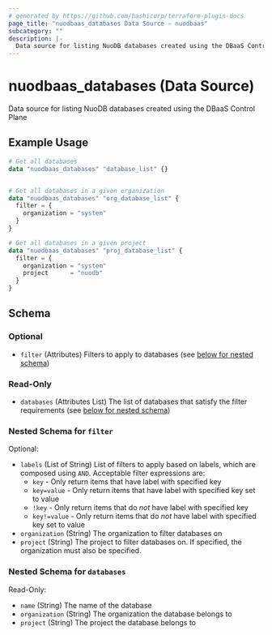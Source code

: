 ```yaml
---
# generated by https://github.com/hashicorp/terraform-plugin-docs
page_title: "nuodbaas_databases Data Source - nuodbaas"
subcategory: ""
description: |-
  Data source for listing NuoDB databases created using the DBaaS Control Plane
---
```


# nuodbaas_databases (Data Source)

Data source for listing NuoDB databases created using the DBaaS Control Plane

## Example Usage

```terraform
# Get all databases
data "nuodbaas_databases" "database_list" {}


# Get all databases in a given organization
data "nuodbaas_databases" "org_database_list" {
  filter = {
    organization = "system"
  }
}

# Get all databases in a given project
data "nuodbaas_databases" "proj_database_list" {
  filter = {
    organization = "system"
    project      = "nuodb"
  }
}
```

<!-- schema generated by tfplugindocs -->
## Schema

### Optional

- `filter` (Attributes) Filters to apply to databases (see [below for nested schema](#nestedatt--filter))

### Read-Only

- `databases` (Attributes List) The list of databases that satisfy the filter requirements (see [below for nested schema](#nestedatt--databases))

<a id="nestedatt--filter"></a>
### Nested Schema for `filter`

Optional:

- `labels` (List of String) List of filters to apply based on labels, which are composed using `AND`. Acceptable filter expressions are:
  * `key` - Only return items that have label with specified key
  * `key=value` - Only return items that have label with specified key set to value
  * `!key` - Only return items that do _not_ have label with specified key
  * `key!=value` - Only return items that do _not_ have label with specified key set to value
- `organization` (String) The organization to filter databases on
- `project` (String) The project to filter databases on. If specified, the organization must also be specified.


<a id="nestedatt--databases"></a>
### Nested Schema for `databases`

Read-Only:

- `name` (String) The name of the database
- `organization` (String) The organization the database belongs to
- `project` (String) The project the database belongs to
